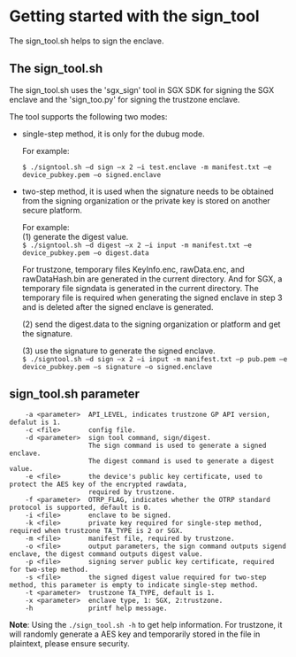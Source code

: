 # Getting started with the sign_tool

The sign_tool.sh helps to sign the enclave.

## The sign_tool.sh

The sign_tool.sh uses the 'sgx_sign' tool in SGX SDK for signing the SGX enclave and the 'sign_too.py' for signing the trustzone enclave.

The tool supports the following two modes:


- single-step method, it is only for the dubug mode.  

    For example:    

    `$ ./signtool.sh –d sign –x 2 –i test.enclave -m manifest.txt –e device_pubkey.pem –o signed.enclave `


- two-step method, it is used when the signature needs to be obtained from the signing organization or the private key is stored on another secure platform.  

    For example:  
    (1) generate the digest value.  
    `$ ./signtool.sh –d digest –x 2 –i input -m manifest.txt –e device_pubkey.pem –o digest.data `

    For trustzone, temporary files KeyInfo.enc, rawData.enc, and rawDataHash.bin are generated in the current directory. And for SGX, a temporary file signdata is generated in the current directory. The temporary file is required when generating the signed enclave in step 3 and is deleted after the signed enclave is generated.  

    (2) send the digest.data to the signing organization or platform and get the signature.  

    (3) use the signature to generate the signed enclave.  
    `$ ./signtool.sh –d sign –x 2 –i input -m manifest.txt –p pub.pem –e device_pubkey.pem –s signature –o signed.enclave `

## sign_tool.sh parameter

```
    -a <parameter>  API_LEVEL, indicates trustzone GP API version, defalut is 1.
    -c <file>       config file.
    -d <parameter>  sign tool command, sign/digest.
                    The sign command is used to generate a signed enclave.
                    The digest command is used to generate a digest value.
    -e <file>       the device's public key certificate, used to protect the AES key of the encrypted rawdata,
                    required by trustzone.
    -f <parameter>  OTRP_FLAG, indicates whether the OTRP standard protocol is supported, default is 0.
    -i <file>       enclave to be signed.
    -k <file>       private key required for single-step method, required when trustzone TA_TYPE is 2 or SGX.
    -m <file>       manifest file, required by trustzone.
    -o <file>       output parameters, the sign command outputs sigend enclave, the digest command outputs digest value.
    -p <file>       signing server public key certificate, required for two-step method.
    -s <file>       the signed digest value required for two-step method, this parameter is empty to indicate single-step method.
    -t <parameter>  trustzone TA_TYPE, default is 1.
    -x <parameter>  enclave type, 1: SGX, 2:trustzone.
    -h              printf help message.
```
**Note**: 
Using the `./sign_tool.sh -h` to get help information.
For trustzone, it will randomly generate a AES key and temporarily stored in the file in plaintext, please ensure security.
